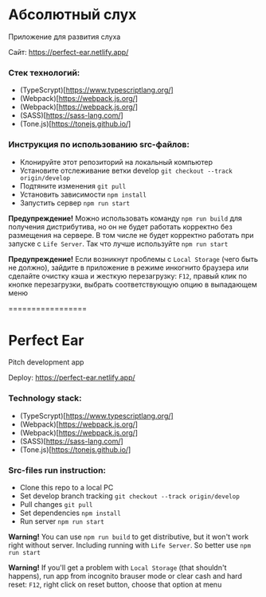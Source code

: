 # Абсолютный слух

Приложение для развития слуха

Сайт: https://perfect-ear.netlify.app/

### Стек технологий:

* (TypeScrypt)[https://www.typescriptlang.org/]
* (Webpack)[https://webpack.js.org/]
* (Webpack)[https://webpack.js.org/]
* (SASS)[https://sass-lang.com/]
* (Tone.js)[https://tonejs.github.io/]

### Инструкция по использованию src-файлов:

* Клонируйте этот репозиторий на локальный компьютер
* Установите отслеживание ветки develop `git checkout --track origin/develop`
* Подтяните изменения `git pull`
* Установить зависимости `npm install`
* Запустить сервер `npm run start`

**Предупреждение!** Можно использовать команду `npm run build` для получения дистрибутива, но он не будет работать корректно без размещения на сервере. В том числе не будет корректно работать при запуске с `Life Server`. Так что лучше используйте `npm run start`

**Предупреждение!** Если возникнут проблемы с `Local Storage` (чего быть не должно), зайдите в приложение в режиме инкогнито браузера или сделайте очистку кэша и жесткую перезагрузку: `F12`, правый клик по кнопке перезагрузки, выбрать соответствующую опцию в выпадающем меню

=================

# Perfect Ear

Pitch development app

Deploy: https://perfect-ear.netlify.app/

### Technology stack:

* (TypeScrypt)[https://www.typescriptlang.org/]
* (Webpack)[https://webpack.js.org/]
* (Webpack)[https://webpack.js.org/]
* (SASS)[https://sass-lang.com/]
* (Tone.js)[https://tonejs.github.io/]

### Src-files run instruction:

* Clone this repo to a local PC
* Set develop branch tracking `git checkout --track origin/develop`
* Pull changes `git pull`
* Set dependencies `npm install`
* Run server `npm run start`

**Warning!** You can use `npm run build` to get distributive, but it won't work right without server. Including running with `Life Server`. So better use `npm run start`

**Warning!** If you'll get a problem with `Local Storage` (that shouldn't happens), run app from incognito brauser mode or clear cash and hard reset: `F12`, right click on reset button, choose that option at menu